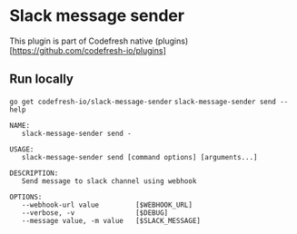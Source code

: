 # Slack message sender

This plugin is part of Codefresh native (plugins)[https://github.com/codefresh-io/plugins]

## Run locally
`go get codefresh-io/slack-message-sender`
`slack-message-sender send --help`
```
NAME:
   slack-message-sender send -

USAGE:
   slack-message-sender send [command options] [arguments...]

DESCRIPTION:
   Send message to slack channel using webhook

OPTIONS:
   --webhook-url value         [$WEBHOOK_URL]
   --verbose, -v               [$DEBUG]
   --message value, -m value   [$SLACK_MESSAGE]

```
